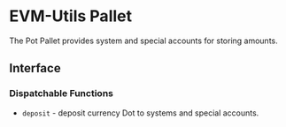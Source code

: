 # EVM-Utils Pallet

The Pot Pallet provides system and special accounts for storing amounts.


## Interface

### Dispatchable Functions

- `deposit` - deposit currency Dot to systems and special accounts.



